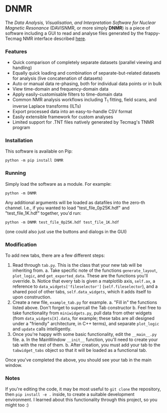 # DNMR

The *Data Analysis, Visualisation, and Interpretation Software for Nuclear Magnetic Resonance* (DAVISNMR, or more simply **DNMR**) is a piece of software including a GUI to read and analyse files generated by the frappy-Tecmag NMR interface described [here](https://www.psi.ch/en/lin/nmr-spectroscopy-0).

### Features
- Quick comparison of completely separate datasets (parallel viewing and handling)
- Equally quick loading and combination of separate-but-related datasets for analysis (live concatenation of datasets) 
- Auto or manual data re-phasing, both for individual data points or in bulk
- View time-domain and frequency-domain data
- Apply easily-customisable filters to time-domain data
- Common NMR analysis workflows including T<sub>1</sub> fitting, field scans, and inverse Laplace transforms (ILTs)
- Export processed data into an easy-to-handle CSV format
- Easily extensible framework for custom analyses
- Limited support for .TNT files natively generated by Tecmag's TNMR program

### Installation
This software is available on Pip:
```
python -m pip install DNMR
```

### Running
Simply load the software as a module. For example:
```
python -m DNMR
```
Any additional arguments will be loaded as datafiles into the zero-th channel. I.e., if you wanted to load "test_file_0p25K.hdf" and "test_file_1K.hdf" together, you'd run:
```
python -m DNMR test_file_0p25K.hdf test_file_1K.hdf
```
(one could also just use the buttons and dialogs in the GUI)

### Modification

To add new tabs, there are a few different steps:
1. Read through `tab.py`. This is the class that your new tab will be inheriting from.
    a. Take specific note of the functions `generate_layout`, `plot_logic`, and `get_exported_data`. These are the functions you'll override.
    b. Notice that every tab is given a matplotlib axis, `self.ax`, a reference to `data_widgets['fileselector']` (`self.fileselector`), and a shared pool of other tabs, `self.data_widgets`, which it adds itself to upon construction.
2. Create a new file, `example_tab.py` for example.
    a. "Fill in" the functions listed above. Don't forget to supercall the Tab constructor
    b. Feel free to take functionality from `miniwidgets.py`, pull data from other widgets (from `data_widgets[X].data`, for example; these tabs are all designed under a "friendly" architecture, in C++ terms), and separate `plot_logic` and `update` calls intelligently.
3. Once you're happy with some basic functionality, edit the `__main__.py` file.
    a. In the MainWindow `__init__` function, you'll need to create your tab with the rest of them.
    b. After creation, you must add your tab to the `tabwidget_tabs` object so that it will be loaded as a functional tab.
    
Once you've completed the above, you should see your tab in the main window. 

### Notes

If you're editing the code, it may be most useful to `git clone` the repository, then `pip install -e .` inside, to create a suitable development environment. I learned about this functionality through this project, so you might too :)